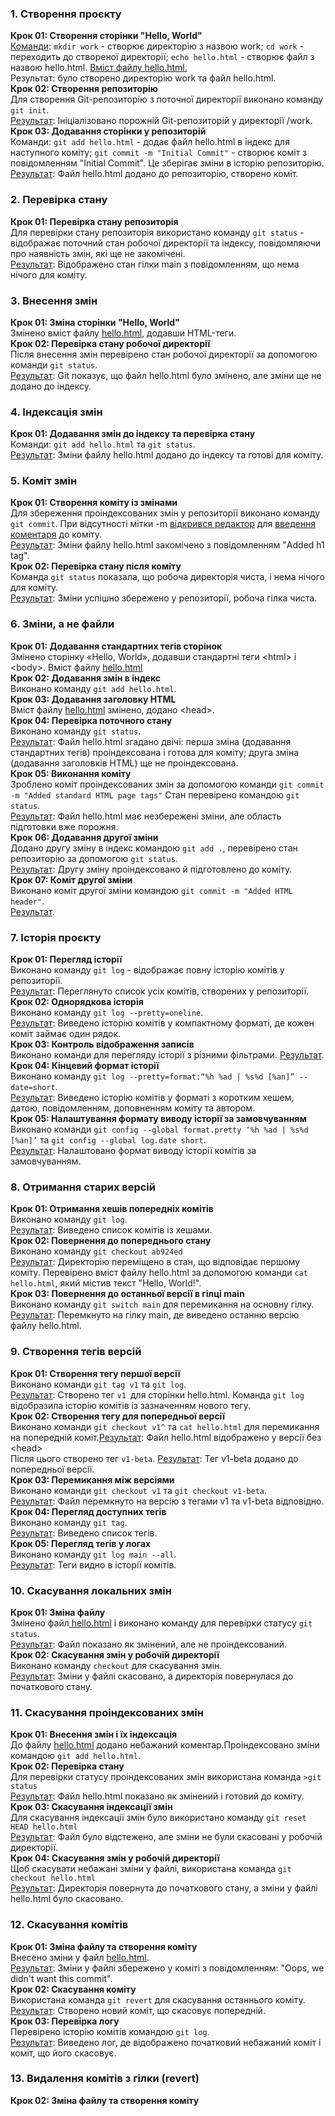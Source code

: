 <h3>1. Створення проєкту</h3>
<b>Крок 01: Створення сторінки "Hello, World"</b><br>
<a href = ".\screenshots\0.png">Команди</a>: <code>mkdir work</code> - створює директорію з назвою work; <code>cd work</code> - переходить до створеної директорії; <code>echo hello.html</code> - створює файл з назвою hello.html.
<a href = ".\screenshots\1.png">Вміст файлу hello.html.</a><br>
Результат: було створено директорію work та файл hello.html.<br>
<b>Крок 02: Створення репозиторію</b><br>
Для створення Git-репозиторію з поточної директорії виконано команду <code>git init</code>.<br>
<a href = ".\screenshots\2.png">Результат</a>: Ініціалізовано порожній Git-репозиторій у директорії /work.<br>
<b>Крок 03: Додавання сторінки у репозиторій</b><br>
Команди: <code>git add hello.html</code> - додає файл hello.html в індекс для наступного коміту; <code>git commit -m "Initial Commit"</code> - створює коміт з повідомленням "Initial Commit". Це зберігає зміни в історію репозиторію.<br>
<a href = ".\screenshots\3.png">Результат</a>: Файл hello.html додано до репозиторію, створено коміт.<br>


<h3>2. Перевірка стану</h3>
<b>Крок 01: Перевірка стану репозиторія</b><br>
Для перевірки стану репозиторія використано команду <code>git status</code> - відображає поточний стан робочої директорії та індексу, повідомляючи про наявність змін, які ще не закомічені.<br>
<a href = ".\screenshots\4.png">Результат</a>: Відображено стан гілки main з повідомленням, що нема нічого для коміту.<br>


<h3>3. Внесення змін</h3>
<b>Крок 01: Зміна сторінки "Hello, World"</b><br>
Змінено вміст файлу <a href = ".\screenshots\5.png">hello.html</a>, додавши HTML-теги.<br>
<b>Крок 02: Перевірка стану робочої директорії</b><br>
Після внесення змін перевірено стан робочої директорії за допомогою команди <code>git status</code>.<br>
<a href = ".\screenshots\6.png">Результат</a>: Git показує, що файл hello.html було змінено, але зміни ще не додано до індексу.<br>


<h3>4. Індексація змін</h3>
<b>Крок 01: Додавання змін до індексу та перевірка стану</b><br>
Команди: <code>git add hello.html</code> та <code>git status</code>.<br> 
<a href="./screenshots/7.png">Результат</a>: Зміни файлу hello.html додано до індексу та готові для коміту.<br>

<h3>5. Коміт змін</h3>
<b>Крок 01: Створення коміту із змінами</b><br>
Для збереження проіндексованих змін у репозиторії виконано команду <code>git commit</code>. При відсутності мітки -m <a href = ".\screenshots\4.png">відкрився редактор</a> для <a href="./screenshots/9.png">введення коментаря</a> до коміту.<br>
<a href="./screenshots/10.png">Результат</a>: Зміни файлу hello.html закомічено з повідомленням "Added h1 tag".<br>
<b>Крок 02: Перевірка стану після коміту</b><br>
Команда <code>git status</code> показала, що робоча директорія чиста, і нема нічого для коміту.<br>
<a href="./screenshots/11.png">Результат</a>: Зміни успішно збережено у репозиторії, робоча гілка чиста.<br>

<h3>6. Зміни, а не файли</h3>
<b>Крок 01: Додавання стандартних тегів сторінок</b><br>
Змінено сторінку «Hello, World», додавши стандартні теги &lt;html&gt; і &lt;body&gt;.  Вміст файлу <a href="./screenshots/12.png">hello.html</a> <br>
<b>Крок 02: Додавання змін в індекс</b><br>
Виконано команду <code>git add hello.html</code>.<br>
<b>Крок 03: Додавання заголовку HTML</b><br>
Вміст файлу <a href="./screenshots/13.png">hello.html</a> змінено, додано &lt;head&gt;.<br> 
<b>Крок 04: Перевірка поточного стану</b><br>
Виконано команду <code>git status</code>.<br>
<a href="./screenshots/14.png">Результат</a>: Файл hello.html згадано двічі: перша зміна (додавання стандартних тегів) проіндексована і готова для коміту; друга зміна (додавання заголовків HTML) ще не проіндексована.<br>
<b>Крок 05: Виконання коміту</b><br>
Зроблено коміт проіндексованих змін за допомогою команди <code>git commit -m "Added standard HTML page tags"</code>
Стан перевірено командою <code>git status</code>. <br>
<a href="./screenshots/15.png">Результат</a>: Файл hello.html має незбережені зміни, але область підготовки вже порожня.<br>
<b>Крок 06: Додавання другої зміни</b><br>
Додано другу зміну в індекс командою <code>git add .</code>, перевірено стан репозиторію за допомогою <code>git status</code>.<br>
<a href="./screenshots/16.png">Результат</a>: Другу зміну проіндексовано й підготовлено до коміту.<br>
<b>Крок 07: Коміт другої зміни</b><br>
Виконано коміт другої зміни командою <code>git commit -m "Added HTML header"</code>.<br>
<a href="./screenshots/17.png">Результат</a>.<br>


<h3>7. Історія проєкту</h3>
<b>Крок 01: Перегляд історії</b><br>
Виконано команду <code>git log</code> - відображає повну історію комітів у репозиторії.<br>
<a href="./screenshots/18.png">Результат</a>: Переглянуто список усіх комітів, створених у репозиторії.<br>
<b>Крок 02: Однорядкова історія</b><br>
Виконано команду <code>git log --pretty=oneline</code>.<br>
<a href="./screenshots/19.png">Результат</a>: Виведено історію комітів у компактному форматі, де кожен коміт займає один рядок.<br>
<b>Крок 03: Контроль відображення записів</b><br>
Виконано команди для перегляду історії з різними фільтрами. <a href="./screenshots/20.png">Результат</a>.<br>
<b>Крок 04: Кінцевий формат історії</b><br> 
Виконано команду <code>git log --pretty=format:“%h %ad | %s%d [%an]” --date=short</code>.<br> 
<a href="./screenshots/21.png">Результат</a>: Виведено історію комітів у форматі з коротким хешем, датою, повідомленням, доповненням коміту та автором.<br>
<b>Крок 05: Налаштування формату виводу історії за замовчуванням</b><br> 
Виконано команди <code>git config --global format.pretty ‘%h %ad | %s%d [%an]’</code> та <code>git config --global log.date short</code>.<br> 
<a href="./screenshots/22.png">Результат</a>: Налаштовано формат виводу історії комітів за замовчуванням.<br>

<h3>8. Отримання старих версій</h3>
<b>Крок 01: Отримання хешів попередніх комітів</b><br> 
Виконано команду <code>git log</code>.<br> 
<a href="./screenshots/23.png">Результат</a>: Виведено список комітів із хешами.<br>
<b>Крок 02: Повернення до попереднього стану</b><br> 
Виконано команду <code>git checkout ab924ed</code><br>
<a href="./screenshots/24.png">Результат</a>: Директорію переміщено в стан, що відповідає першому коміту. Перевірено вміст файлу hello.html за допомогою команди <code>cat hello.html</code>, який містив текст "Hello, World!". <br>
<b>Крок 03: Повернення до останньої версії в гілці main</b><br> 
Виконано команду <code>git switch main</code> для перемикання на основну гілку.<br>
<a href="./screenshots/25.png">Результат</a>: Перемкнуто на гілку main, де виведено останню версію файлу hello.html.<br>

<h3>9. Створення тегів версій</h3>
<b>Крок 01: Створення тегу першої версії</b><br> 
Виконано команди <code>git tag v1</code> та <code>git log</code>.<br> 
<a href="./screenshots/26.png">Результат</a>: Створено тег <code>v1 </code>для сторінки hello.html. Команда <code>git log</code> відобразила історію комітів із зазначенням нового тегу.
<br>
<b>Крок 02: Створення тегу для попередньої версії</b><br> 
Виконано команди <code>git checkout v1^</code> та <code>cat hello.html</code> для перемикання на попередній коміт.<a href="./screenshots/27.png">Результат</a>: Файл hello.html відображено у версії без &lt;head&gt;<br>
Після цього створено тег <code>v1-beta</code>. <a href="./screenshots/28.png">Результат</a>: Тег v1-beta додано до попередньої версії.<br>
<b>Крок 03: Перемикання між версіями</b><br> 
Виконано команди <code>git checkout v1</code> та <code>git checkout v1-beta</code>.<br>
<a href="./screenshots/29.png">Результат</a>: Файл перемкнуто на версію з тегами v1 та v1-beta відповідно. <br>
<b>Крок 04: Перегляд доступних тегів</b><br> 
Виконано команду <code>git tag</code>.<br>
<a href="./screenshots/30.png">Результат</a>: Виведено список тегів.<br>
<b>Крок 05: Перегляд тегів у логах</b><br> 
Виконано команду <code>git log main --all</code>.<br>
<a href="./screenshots/31.png">Результат</a>: Теги видно в історії комітів.<br>


<h3>10. Скасування локальних змін</h3>
<b>Крок 01: Зміна файлу</b><br> 
Змінено файл<a href="./screenshots/33.png"> hello.html</a> і виконано команду для перевірки статусу <code>git status</code>.<br>
<a href="./screenshots/34.png">Результат</a>: Файл показано як змінений, але не проіндексований. <br>
<b>Крок 02: Скасування змін у робочій директорії</b><br> 
Виконано команду <code>checkout</code> для скасування змін.<br>
<a href="./screenshots/35.png">Результат</a>: Зміни у файлі скасовано, а директорія повернулася до початкового стану.<br>

<h3>11. Скасування проіндексованих змін</h3>
<b>Крок 01:  Внесення змін і їх індексація</b><br> 
До файлу <a href="./screenshots/36.png">hello.html</a> додано небажаний коментар.Проіндексовано зміни командою <code>git add hello.html</code>. <br>
<b>Крок 02:  Перевірка стану</b><br> 
Для перевірки статусу проіндексованих змін використана команда <code>>git status</code><br>
<a href="./screenshots/37.png">Результат</a>: Файл hello.html показано як змінений і готовий до коміту.<br>
<b>Крок 03:  Скасування індексації змін</b><br> 
Для скасування індексації змін було використано команду <code>git reset HEAD hello.html</code><br>
<a href="./screenshots/38.png">Результат</a>: Файл було відстежено, але зміни не були скасовані у робочій директорії.<br>
<b>Крок 04:  Скасування змін у робочій директорії</b><br> 
Щоб скасувати небажані зміни у файлі, використана команда <code>git checkout hello.html</code><br>
<a href="./screenshots/39.png">Результат</a>: Директорія повернута до початкового стану, а зміни у файлі hello.html було скасовано.<br>

<h3>12. Скасування комітів</h3>
<b>Крок 01:  Зміна файлу та створення коміту</b><br> 
Внесено зміни у файл <a href="./screenshots/40.png">hello.html</a>.<br>
<a href="./screenshots/41.png">Результат</a>:  Зміни у файлі збережено у коміті з повідомленням: "Oops, we didn't want this commit".<br>
<b>Крок 02:  Скасування коміту</b><br> 
Використана команда <code>git revert</code> для скасування останнього коміту.<br>
<a href="./screenshots/42.png">Результат</a>: Створено новий коміт, що скасовує попередній.<br>
<b>Крок 03:  Перевірка логу</b><br> 
Перевірено історію комітів командою <code>git log</code>.<br>
<a href="./screenshots/43.png">Результат</a>: Виведено лог, де відображено початковий небажаний коміт і коміт, що його скасовує.<br>

<h3>13. Видалення комітів з гілки (revert)</h3>
<b>Крок 02:  Зміна файлу та створення коміту</b><br> 
